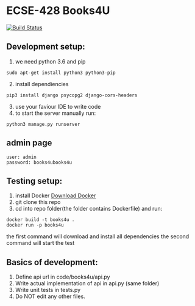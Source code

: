 # ECSE-428 Books4U
[![Build Status](https://travis-ci.org/Book4U-ECSE428/backend.svg?branch=master)](https://travis-ci.org/Book4U-ECSE428/backend)
## Development setup:
1. we need python 3.6 and pip
```
sudo apt-get install python3 python3-pip
```
2. install dependiencies
```
pip3 install django psycopg2 django-cors-headers
```
3. use your faviour IDE to write code
4. to start the server manually run:
```
python3 manage.py runserver
```
## admin page
```
user: admin
password: books4ubooks4u
```
## Testing setup:
1. install Docker [Download Docker](https://www.docker.com/community-edition#/download)
2. git clone this repo
3. cd into repo folder(the folder contains Dockerfile) and run:
```
docker build -t books4u .
docker run -p books4u
```
the first command will download and install all dependencies 
the second command will start the test

## Basics of development: 
1. Define api url in code/books4u/api.py
2. Write actual implementation of api in api.py (same folder)
3. Write unit tests in tests.py
3. Do NOT edit any other files.
